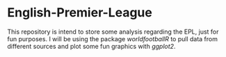 # English-Premier-League

This repository is intend to store some analysis regarding the EPL, just for fun purposes. I will be using the package *worldfootballR* to pull data from different sources and plot some fun graphics with *ggplot2*.
